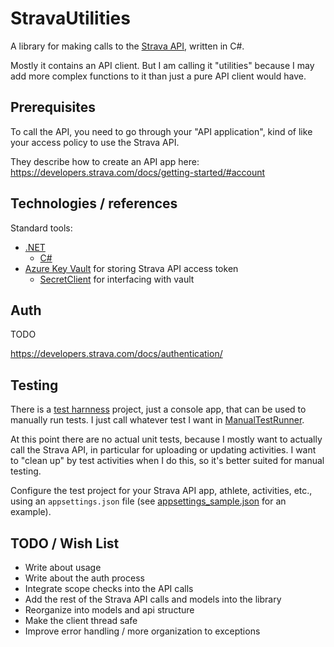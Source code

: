 # StravaUtilities

A library for making calls to the [Strava API](https://developers.strava.com/docs/), written in C#.

Mostly it contains an API client. But I am calling it "utilities" because I may add more complex functions to it than just a pure API client would have.

## Prerequisites

To call the API, you need to go through your "API application", kind of like your access policy to use the Strava API.

They describe how to create an API app here: https://developers.strava.com/docs/getting-started/#account

## Technologies / references

Standard tools:

- [.NET](https://learn.microsoft.com/en-us/dotnet/)
  - [C#](https://learn.microsoft.com/en-us/dotnet/csharp/)
- [Azure Key Vault](https://learn.microsoft.com/en-us/azure/key-vault/general/) for storing Strava API access token
  - [SecretClient](https://learn.microsoft.com/en-us/dotnet/api/overview/azure/security.keyvault.secrets-readme?view=azure-dotnet) for interfacing with vault

## Auth

TODO

https://developers.strava.com/docs/authentication/

## Testing

There is a [test harnness](tests/TestHarness) project, just a console app, that can be used to manually run tests. I just call whatever test I want in [ManualTestRunner](tests/TestHarness/ManualTestRunner.cs).

At this point there are no actual unit tests, because I mostly want to actually call the Strava API, in particular for uploading or updating activities. I want to "clean up" by test activities when I do this, so it's better suited for manual testing.

Configure the test project for your Strava API app, athlete, activities, etc., using an ```appsettings.json``` file (see [appsettings_sample.json](tests/TestHarness/appsettings_sample.json) for an example).

## TODO / Wish List

- Write about usage
- Write about the auth process
- Integrate scope checks into the API calls
- Add the rest of the Strava API calls and models into the library
- Reorganize into models and api structure
- Make the client thread safe
- Improve error handling / more organization to exceptions
